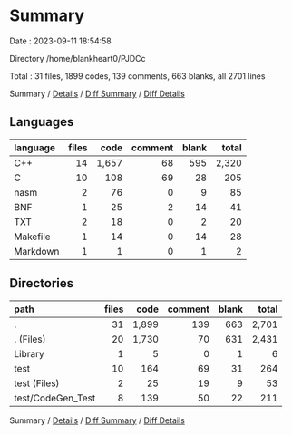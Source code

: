 # Summary

Date : 2023-09-11 18:54:58

Directory /home/blankheart0/PJDCc

Total : 31 files,  1899 codes, 139 comments, 663 blanks, all 2701 lines

Summary / [Details](details.md) / [Diff Summary](diff.md) / [Diff Details](diff-details.md)

## Languages
| language | files | code | comment | blank | total |
| :--- | ---: | ---: | ---: | ---: | ---: |
| C++ | 14 | 1,657 | 68 | 595 | 2,320 |
| C | 10 | 108 | 69 | 28 | 205 |
| nasm | 2 | 76 | 0 | 9 | 85 |
| BNF | 1 | 25 | 2 | 14 | 41 |
| TXT | 2 | 18 | 0 | 2 | 20 |
| Makefile | 1 | 14 | 0 | 14 | 28 |
| Markdown | 1 | 1 | 0 | 1 | 2 |

## Directories
| path | files | code | comment | blank | total |
| :--- | ---: | ---: | ---: | ---: | ---: |
| . | 31 | 1,899 | 139 | 663 | 2,701 |
| . (Files) | 20 | 1,730 | 70 | 631 | 2,431 |
| Library | 1 | 5 | 0 | 1 | 6 |
| test | 10 | 164 | 69 | 31 | 264 |
| test (Files) | 2 | 25 | 19 | 9 | 53 |
| test/CodeGen_Test | 8 | 139 | 50 | 22 | 211 |

Summary / [Details](details.md) / [Diff Summary](diff.md) / [Diff Details](diff-details.md)